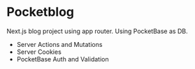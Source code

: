 # Pocketblog

Next.js blog project using app router. Using PocketBase as DB.

- Server Actions and Mutations
- Server Cookies
- PocketBase Auth and Validation
